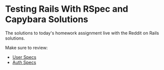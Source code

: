 # Testing Rails With RSpec and Capybara Solutions

The solutions to today's homework assignment live with the Reddit on Rails solutions.

Make sure to review:
* [User Specs][users-solutions]
* [Auth Specs][auth-solutions]

[users-solutions]: ../../projects/reddit_on_rails/solution/spec/models/user_spec.rb

[auth-solutions]: ../../rails/projects/reddit_on_rails/solution/spec/features/auth_spec.rb
